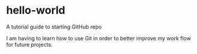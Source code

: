 # hello-world
A tutorial guide to starting GitHub repo

I am having to learn how to use Git in order to better improve my work flow for future projects.
